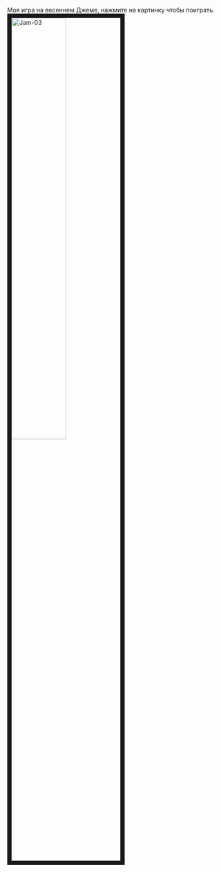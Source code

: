 Моя игра на весеннем Джеме, нажмите на картинку чтобы поиграть.
<a href="https://infofield.github.io/Jam_03/" target="_blank"><img src="https://github.com/infofield/Jam_03/assets/18258043/a0190361-076e-4834-a74e-c2975ced1277" alt="Jam-03" width="50%" height="50%" border="10" /></a></p>
